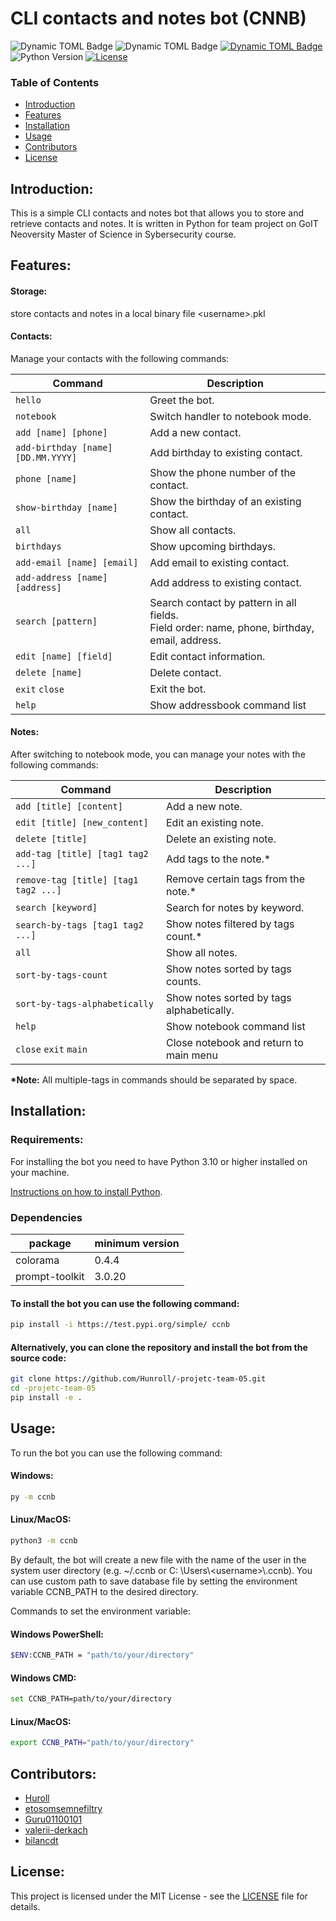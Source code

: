 # CLI contacts and notes bot (CNNB)

![Dynamic TOML Badge](https://img.shields.io/badge/dynamic/toml?url=https%3A%2F%2Fraw.githubusercontent.com%2FHunroll%2F-projetc-team-05%2Fmain%2Fpyproject.toml&query=%24.title&style=plastic&label=name)
![Dynamic TOML Badge](https://img.shields.io/badge/dynamic/toml?url=https%3A%2F%2Fraw.githubusercontent.com%2FHunroll%2F-projetc-team-05%2Fmain%2Fpyproject.toml&query=%24.project.name&style=plastic&logo=https%3A%2F%2Ftest.pypi.org%2Fstatic%2Fimages%2Flogo-small.8998e9d1.svg&label=short-name&labelColor=lightgray&color=darkblue)
[![Dynamic TOML Badge](https://img.shields.io/badge/dynamic/toml?url=https%3A%2F%2Fraw.githubusercontent.com%2FHunroll%2F-projetc-team-05%2Fmain%2Fpyproject.toml&query=%24.project.version&style=plastic&label=pypi&color=green)](https://test.pypi.org/project/ccnb/)
![Python Version](https://img.shields.io/badge/python-3.10%2B-orange?labelColor=blue&style=plastic)
[![License](https://img.shields.io/badge/license-MIT-blue?style=plastic)](LICENSE)

### Table of Contents
- [Introduction](#introduction)
- [Features](#features)
- [Installation](#installation)
- [Usage](#usage)
- [Contributors](#contributors)
- [License](#license)

## Introduction:

This is a simple CLI contacts and notes bot that allows you to store and retrieve contacts and notes. It is written in Python for team project on GoIT Neoversity Master of Science in Sybersecurity course.

## Features:

#### Storage:
store contacts and notes in a local binary file \<username>.pkl

#### Contacts:

Manage your contacts with the following commands:

| Command                            | Description                                                                                       |
|------------------------------------|---------------------------------------------------------------------------------------------------|
| `hello`                            | Greet the bot.                                                                                    |
| `notebook`                         | Switch handler to notebook mode.                                                                  |
| `add [name] [phone]`               | Add a new contact.                                                                                |
| `add-birthday [name] [DD.MM.YYYY]` | Add birthday to existing contact.                                                                 |
| `phone [name]`                     | Show the phone number of the contact.                                                             |
| `show-birthday [name]`             | Show the birthday of an existing contact.                                                         |
| `all`                              | Show all contacts.                                                                                |
| `birthdays`                        | Show upcoming birthdays.                                                                          |
| `add-email [name] [email]`         | Add email to existing contact.                                                                    |
| `add-address [name] [address]`     | Add address to existing contact.                                                                  |
| `search [pattern]`                 | Search contact by pattern in all fields. <br/>Field order: name, phone, birthday, email, address. |
| `edit [name] [field]`              | Edit contact information.                                                                         |
| `delete [name]`                    | Delete contact.                                                                                   |
| `exit` `close`                     | Exit the bot.                                                                                     |
| `help`                             | Show addressbook command list                                                                     |

#### Notes:

After switching to notebook mode, you can manage your notes with the following commands:

| Command                              | Description                               |
|--------------------------------------|-------------------------------------------|
| `add [title] [content]`              | Add a new note.                           |
| `edit [title] [new_content]`         | Edit an existing note.                    |
| `delete [title]`                     | Delete an existing note.                  |
| `add-tag [title] [tag1 tag2 ...]`    | Add tags to the note.*                    |
| `remove-tag [title] [tag1 tag2 ...]` | Remove certain tags from the note.*       |
| `search [keyword]`                   | Search for notes by keyword.              |
| `search-by-tags [tag1 tag2 ...]`     | Show notes filtered by tags count.*       |
| `all`                                | Show all notes.                           |
| `sort-by-tags-count`                 | Show notes sorted by tags counts.         |
| `sort-by-tags-alphabetically`        | Show notes sorted by tags alphabetically. |
| `help`                               | Show notebook command list                |
| `close` `exit` `main`                | Close notebook and return to main menu    |

**\*Note:** All multiple-tags in commands should be separated by space.

## Installation:

### Requirements:

For installing the bot you need to have Python 3.10 or higher installed on your machine.

[Instructions on how to install Python](https://www.python.org/downloads/).

### Dependencies

| package        | minimum version |
|----------------|-----------------|
| colorama       | 0.4.4           |
| prompt-toolkit | 3.0.20          |

#### To install the bot you can use the following command:

```bash
pip install -i https://test.pypi.org/simple/ ccnb
```

#### Alternatively, you can clone the repository and install the bot from the source code:

```bash
git clone https://github.com/Hunroll/-projetc-team-05.git
cd -projetc-team-05
pip install -e .
```

## Usage:

To run the bot you can use the following command:

#### Windows:

```bash windows
py -m ccnb
```

#### Linux/MacOS:

```bash linux
python3 -m ccnb 
```

By default, the bot will create a new file with the name of the user in the system user directory (e.g. ~/.ccnb or C:
\Users\\\<username>\\.ccnb).
You can use custom path to save database file by setting the environment variable CCNB_PATH to the desired directory.

Commands to set the environment variable:

#### Windows PowerShell:

```bash powershell
$ENV:CCNB_PATH = "path/to/your/directory"
```

#### Windows CMD:

```bash windows cmd
set CCNB_PATH=path/to/your/directory
```

#### Linux/MacOS:

```bash linux
export CCNB_PATH="path/to/your/directory"
```

## Contributors:
- [Huroll](https://github.com/Hunroll)
- [etosomsemnefiltry](https://github.com/etosomsemnefiltry)
- [Guru01100101](https://github.com/Guru01100101)
- [valerii-derkach](https://github.com/valerii-derkach)
- [bilancdt](https://github.com/bilancdt)

## License:
This project is licensed under the MIT License - see the [LICENSE](LICENSE) file for details.

